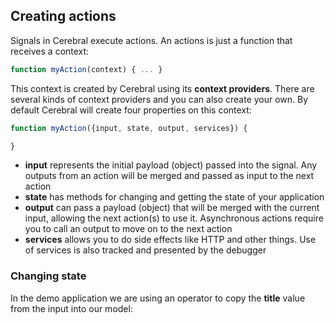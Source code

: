 ## Creating actions

Signals in Cerebral execute actions. An actions is just a function that receives a context:

```javascript
function myAction(context) { ... }
```

This context is created by Cerebral using its **context providers**. There are several kinds of context providers and you can also create your own. By default Cerebral will create four properties on this context:

```javascript
function myAction({input, state, output, services}) {

}
```

- **input** represents the initial payload (object) passed into the signal. Any outputs from an action will be merged and passed as input to the next action
- **state** has methods for changing and getting the state of your application
- **output** can pass a payload (object) that will be merged with the current input, allowing the next action(s) to use it. Asynchronous actions require you to call an output to move on to the next action
- **services** allows you to do side effects like HTTP and other things. Use of services is also tracked and presented by the debugger

### Changing state
In the demo application we are using an operator to copy the **title** value from the input into our model:
